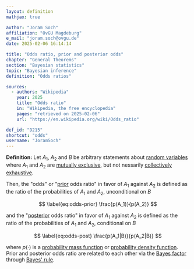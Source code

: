 ```yaml
---
layout: definition
mathjax: true

author: "Joram Soch"
affiliation: "OvGU Magdeburg"
e_mail: "joram.soch@ovgu.de"
date: 2025-02-06 16:14:14

title: "Odds ratio, prior and posterior odds"
chapter: "General Theorems"
section: "Bayesian statistics"
topic: "Bayesian inference"
definition: "Odds ratios"

sources:
  - authors: "Wikipedia"
    year: 2025
    title: "Odds ratio"
    in: "Wikipedia, the free encyclopedia"
    pages: "retrieved on 2025-02-06"
    url: "https://en.wikipedia.org/wiki/Odds_ratio"

def_id: "D215"
shortcut: "odds"
username: "JoramSoch"
---
```



**Definition:** Let $A_1$, $A_2$ and $B$ be arbitrary statements about [random variables](/D/rvar) where $A_1$ and $A_2$ are [mutually exclusive](/D/exc), but not nessarily [collectively exhaustive](/P/prob-exh).

Then, the "odds" or "[prior](/D/prior) odds ratio" in favor of $A_1$ against $A_2$ is defined as the ratio of the probabilities of $A_1$ and $A_2$, unconditional on $B$

$$ \label{eq:odds-prior}
\frac{p(A_1)}{p(A_2)}
$$

and the "[posterior](/D/post) odds ratio" in favor of $A_1$ against $A_2$ is defined as the ratio of the probabilities of $A_1$ and $A_2$, conditional on $B$

$$ \label{eq:odds-post}
\frac{p(A_1|B)}{p(A_2|B)}
$$

where $p(\cdot)$ is a [probability mass function](/D/pmf) or [probability density function](/D/pdf). Prior and posterior odds ratio are related to each other via the [Bayes factor](/D/bf) through [Bayes' rule](/P/bayes-rule).